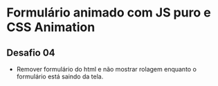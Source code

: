 # Formulário animado com JS puro e CSS Animation

## Desafio 04

- Remover formulário do html e não mostrar rolagem enquanto o formulário está saindo da tela.
